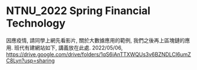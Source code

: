 # NTNU_2022 Spring Financial Technology
因應疫情, 請同學上網先看影片, 關於大數據應用的範例, 我們之後再上區塊鏈的應用. 
班代有建網站如下, 講義放在此處. 2022/05/06, https://drive.google.com/drive/folders/1qS6iAnTTXWQUs3v6BZNDLCI6umZC8Lyn?usp=sharing
